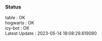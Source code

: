 ### Status


table : OK  
hogwarts : OK  
icy-bot : OK  
Latest Update : 2023-05-14 18:08:29.619080
